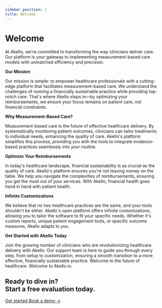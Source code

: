 ```yaml
---
sidebar_position: 1
title: Welcome
---
```

# Welcome

At Akello, we're committed to transforming the way clinicians deliver care. Our platform is your gateway to implementing measurement-based care models with unmatched efficiency and precision.

**Our Mission**

Our mission is simple: to empower healthcare professionals with a cutting-edge platform that facilitates measurement-based care. We understand the challenges of running a financially sustainable practice while providing top-notch care. That's where Akello steps in—by optimizing your reimbursements, we ensure your focus remains on patient care, not financial constraints.

**Why Measurement-Based Care?**

Measurement-based care is the future of effective healthcare delivery. By systematically monitoring patient outcomes, clinicians can tailor treatments to individual needs, enhancing the quality of care. Akello's platform simplifies this process, providing you with the tools to integrate evidence-based practices seamlessly into your routine.

**Optimize Your Reimbursements**

In today's healthcare landscape, financial sustainability is as crucial as the quality of care. Akello's platform ensures you're not leaving money on the table. We help you navigate the complexities of reimbursements, ensuring you get the most out of your services. With Akello, financial health goes hand in hand with patient health.

**Infinite Customizations**

We believe that no two healthcare practices are the same, and your tools shouldn't be either. Akello's open platform offers infinite customizations, allowing you to tailor the software to fit your specific needs. Whether it's custom reports, unique patient engagement tools, or specific outcome measures, Akello adapts to you.

**Get Started with Akello Today**

Join the growing number of clinicians who are revolutionizing healthcare delivery with Akello. Our support team is here to guide you through every step, from setup to customization, ensuring a smooth transition to a more effective, financially sustainable practice. Welcome to the future of healthcare. Welcome to Akello.io.




<div className="bg-indigo-100">
    <div className="max-w-7xl  py-24 sm:py-32 lg:flex lg:items-center lg:justify-between">
    <h2 className="text-2xl font-bold tracking-tight text-gray-900 sm:text-4xl">
        Ready to dive in?
        <br />
        Start a free evaluation today.
    </h2>
    <div className="mt-10 flex items-center gap-x-6 lg:mt-0 lg:flex-shrink-0">
        <a
        href="https://app.akello.io/signup"
        className="rounded-md bg-indigo-600 px-3.5 py-2.5 text-sm font-semibold text-white shadow-sm hover:bg-indigo-500 focus-visible:outline focus-visible:outline-2 focus-visible:outline-offset-2 focus-visible:outline-indigo-600"
        >
        Get started
        </a>
        <a href="https://calendly.com/akello-health/30-min-call" className="text-sm font-semibold leading-6 text-gray-900">
        Book a demo <span aria-hidden="true">→</span>
        </a>
    </div>
    </div>
</div>
